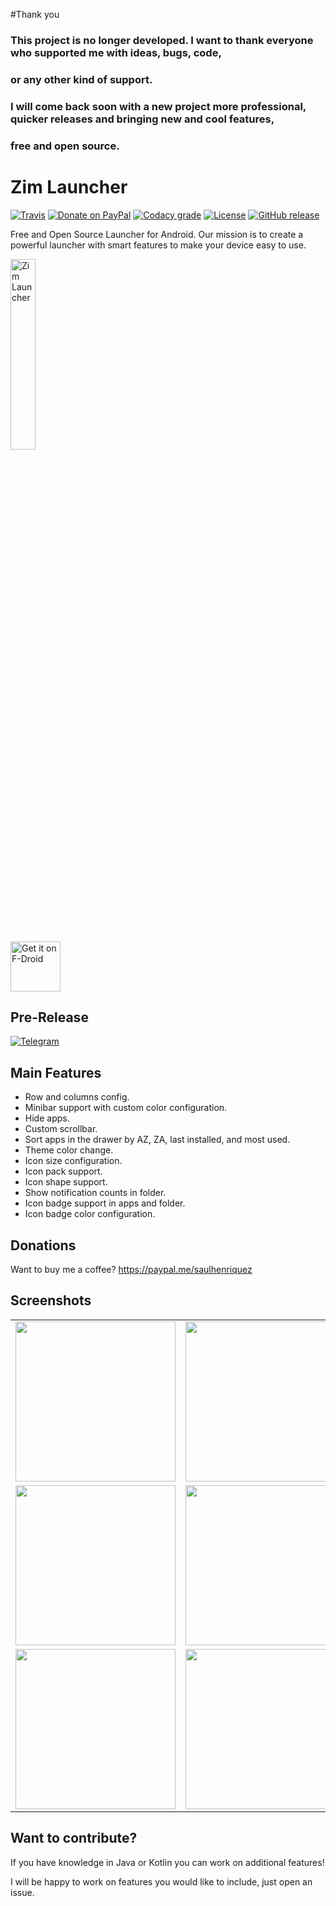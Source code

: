 #Thank you
### This project is no longer developed. I want to thank everyone who supported me with ideas, bugs, code, 
### or any other kind of support. 

### I will come back soon with a new project more professional, quicker releases and bringing new and cool features,
### free and open source.


# Zim Launcher
[![Travis](https://img.shields.io/travis/otakuhqz/ZimLX.svg?style=for-the-badge)](https://travis-ci.org/otakuhqz/ZimLX)    [![Donate on PayPal](https://img.shields.io/badge/PayPal-Donate%20Now-orange.svg?style=for-the-badge)](https://paypal.me/saulhenriquez)    [![Codacy grade](https://img.shields.io/codacy/grade/b7b8e9a71417473ab7467a5984e41b36.svg?style=for-the-badge)](https://app.codacy.com/app/otakuhqz/ZimLX)  [![License](https://img.shields.io/badge/License-Apache%202.0-blue.svg?style=for-the-badge)](https://opensource.org/licenses/Apache-2.0)    [![GitHub release](https://img.shields.io/github/release/otakuhqz/ZimLX.svg?style=for-the-badge)](https://github.com/otakuhqz/ZimLX/releases)

Free and Open Source Launcher for Android.
Our mission is to create a powerful launcher with smart features to make your device easy to use.

[<img src="Logo/logotype.png" width="28%" alt="Zim Launcher">](https://github.com/otakuhqz/ZimLX)         
[<img src="https://f-droid.org/badge/get-it-on.png" alt="Get it on F-Droid" height="80">](https://f-droid.org/packages/org.zimmob.zimlx/)

## Pre-Release
[![Telegram](https://img.shields.io/badge/Telegram-channel-blue.svg?style=for-the-badge)](https://t.me/zimlauncher)

## Main Features
-   Row and columns config.
-   Minibar support with custom color configuration.
-   Hide apps.
-   Custom scrollbar.
-   Sort apps in the drawer by AZ, ZA, last installed, and most used.
-   Theme color change.
-   Icon size configuration.
-   Icon pack support.
-   Icon shape support.
-   Show notification counts in folder.
-   Icon badge support in apps and folder.
-   Icon badge color configuration.


## Donations
Want to buy me a coffee? https://paypal.me/saulhenriquez

## Screenshots
<table>
    <tr>
        <td><img src="https://github.com/otakuhqz/ZimLX/blob/master/snapshots/app_drawer.jpg" width="256" />
        </td>
        <td><img src="https://github.com/otakuhqz/ZimLX/blob/master/snapshots/desktop.jpg" width="256" />
        </td>
        <td><img src="https://github.com/otakuhqz/ZimLX/blob/master/snapshots/folder.jpg" width="256" />
        </td>
    </tr>
        <tr>
        <td><img src="https://github.com/otakuhqz/ZimLX/blob/master/snapshots/minibar.jpg" width="256" />
        </td>
        <td><img src="https://github.com/otakuhqz/ZimLX/blob/master/snapshots/settings.jpg" width="256" />
        </td>
        <td><img src="https://github.com/otakuhqz/ZimLX/blob/master/snapshots/settings_theme.jpg" width="256" />
        </td>
    </tr>
     <tr>
        <td><img src="https://github.com/otakuhqz/ZimLX/blob/master/snapshots/global_finder.jpg" width="256" />
        </td>
        <td><img src="https://github.com/otakuhqz/ZimLX/blob/master/snapshots/backups.jpg" width="256" />
        </td>
        <td>
        </td>
    </tr>
</table>

## Want to contribute?
If you have knowledge in Java or Kotlin you can work on additional features!

I will be happy to work on features you would like to include, just open an issue.
